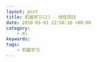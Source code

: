 ```yaml
---
layout: post
title: 机器学习(2) - 线性回归
date: 2018-01-01 22:50:16 +08:00
category:
    - ml
keywords:
tags:
    - 机器学习
---
```

